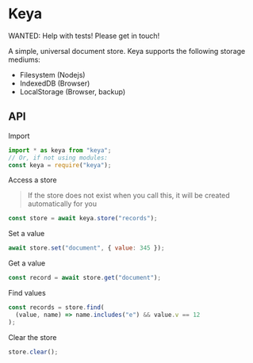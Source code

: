 # Keya

WANTED: Help with tests! Please get in touch!

A simple, universal document store. Keya supports the following storage mediums:

- Filesystem (Nodejs)
- IndexedDB (Browser)
- LocalStorage (Browser, backup)

## API

Import

```javascript
import * as keya from "keya";
// Or, if not using modules:
const keya = require("keya");
```

Access a store

> If the store does not exist when you call this, it will be created automatically for you

```javascript
const store = await keya.store("records");
```

Set a value

```javascript
await store.set("document", { value: 345 });
```

Get a value

```javascript
const record = await store.get("document");
```

Find values

```javascript
const records = store.find(
  (value, name) => name.includes("e") && value.v == 12
);
```

Clear the store

```javascript
store.clear();
```
